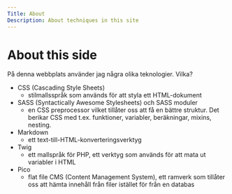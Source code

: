 ```yaml
---
Title: About
Description: About techniques in this site
---
```


About this side
==================
På denna webbplats använder jag några olika teknologier. Vilka?
- CSS (Cascading Style Sheets)
    - stilmallsspråk som används för att styla ett HTML-dokument
- SASS (Syntactically Awesome Stylesheets) och SASS moduler
    - en CSS preprocessor vilket tillåter oss att få en bättre struktur. Det berikar CSS med t.ex. funktioner, variabler, beräkningar, mixins, nesting.
- Markdown
    - ett text-till-HTML-konverteringsverktyg
- Twig
    - ett mallspråk för PHP, ett verktyg som används för att mata ut variabler i HTML
- Pico
    - flat file CMS (Content Management System), ett ramverk som tillåter oss att hämta innehåll från filer istället för från en databas
